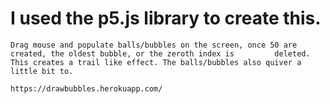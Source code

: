 # I used the p5.js library to create this.

    Drag mouse and populate balls/bubbles on the screen, once 50 are created, the oldest bubble, or the zeroth index is         deleted. This creates a trail like effect. The balls/bubbles also quiver a little bit to.

    https://drawbubbles.herokuapp.com/
